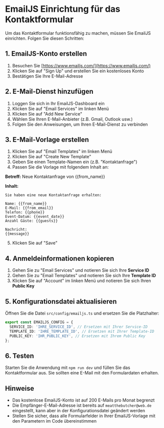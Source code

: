 # EmailJS Einrichtung für das Kontaktformular

Um das Kontaktformular funktionsfähig zu machen, müssen Sie EmailJS einrichten. Folgen Sie diesen Schritten:

## 1. EmailJS-Konto erstellen

1. Besuchen Sie [https://www.emailjs.com/](https://www.emailjs.com/)
2. Klicken Sie auf "Sign Up" und erstellen Sie ein kostenloses Konto
3. Bestätigen Sie Ihre E-Mail-Adresse

## 2. E-Mail-Dienst hinzufügen

1. Loggen Sie sich in Ihr EmailJS-Dashboard ein
2. Klicken Sie auf "Email Services" im linken Menü
3. Klicken Sie auf "Add New Service"
4. Wählen Sie Ihren E-Mail-Anbieter (z.B. Gmail, Outlook usw.)
5. Folgen Sie den Anweisungen, um Ihren E-Mail-Dienst zu verbinden

## 3. E-Mail-Vorlage erstellen

1. Klicken Sie auf "Email Templates" im linken Menü
2. Klicken Sie auf "Create New Template"
3. Geben Sie einen Template-Namen ein (z.B. "Kontaktanfrage")
4. Passen Sie die Vorlage mit folgendem Inhalt an:

**Betreff:** Neue Kontaktanfrage von {{from_name}}

**Inhalt:**
```
Sie haben eine neue Kontaktanfrage erhalten:

Name: {{from_name}}
E-Mail: {{from_email}}
Telefon: {{phone}}
Event-Datum: {{event_date}}
Anzahl Gäste: {{guests}}

Nachricht:
{{message}}
```

5. Klicken Sie auf "Save"

## 4. Anmeldeinformationen kopieren

1. Gehen Sie zu "Email Services" und notieren Sie sich Ihre **Service ID**
2. Gehen Sie zu "Email Templates" und notieren Sie sich Ihre **Template ID**
3. Klicken Sie auf "Account" im linken Menü und notieren Sie sich Ihren **Public Key**

## 5. Konfigurationsdatei aktualisieren

Öffnen Sie die Datei `src/config/emailjs.ts` und ersetzen Sie die Platzhalter:

```typescript
export const EMAILJS_CONFIG = {
  SERVICE_ID: 'IHRE_SERVICE_ID', // Ersetzen mit Ihrer Service-ID
  TEMPLATE_ID: 'IHRE_TEMPLATE_ID', // Ersetzen mit Ihrer Template-ID
  PUBLIC_KEY: 'IHR_PUBLIC_KEY', // Ersetzen mit Ihrem Public Key
};
```

## 6. Testen

Starten Sie die Anwendung mit `npm run dev` und füllen Sie das Kontaktformular aus. Sie sollten eine E-Mail mit den Formulardaten erhalten.

## Hinweise

- Das kostenlose EmailJS-Konto ist auf 200 E-Mails pro Monat begrenzt
- Die Empfänger-E-Mail-Adresse ist bereits auf `meatthebutcher@web.de` eingestellt, kann aber in der Konfigurationsdatei geändert werden
- Stellen Sie sicher, dass alle Formularfelder in Ihrer EmailJS-Vorlage mit den Parametern im Code übereinstimmen